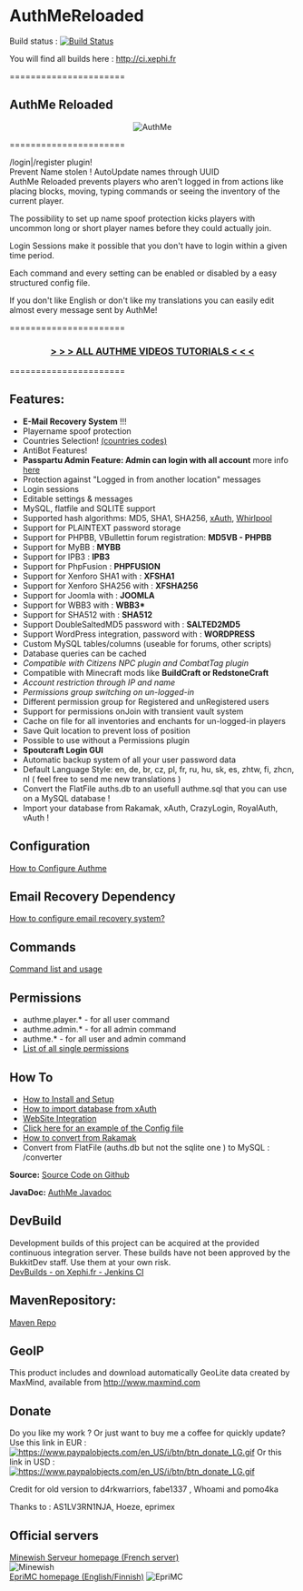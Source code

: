 AuthMeReloaded
======================

Build status : [![Build Status](https://travis-ci.org/Xephi/AuthMeReloaded.svg?branch=master)](https://travis-ci.org/Xephi/AuthMeReloaded)

You will find all builds here : http://ci.xephi.fr

======================

<h2 id="w-auth-me-reloaded">AuthMe Reloaded</h2>
<div style="text-align:center;margin-left:auto;margin-right:auto"><p><img src="http://www.imagestorming.com/media/cys/1328692322/authme.png" alt="AuthMe" title="AuthMe"></p>
</div>
======================
<p>/login|/register plugin! <br>
Prevent Name stolen ! AutoUpdate names through UUID<br>
AuthMe Reloaded prevents players who aren't logged in from actions like placing blocks, moving, typing commands or seeing the inventory of the current player. </p>
<p>The possibility to set up name spoof protection kicks players with uncommon long or short player names before they could actually join.</p>
<p>Login Sessions make it possible that you don't have to login within a given time period.</p>
<p>Each command and every setting can be enabled or disabled by a easy structured config file. </p>
<p>If you don't like English or don't like my translations you can easily edit almost every message sent by AuthMe!</p>
======================
<div style="text-align:center;margin-left:auto;margin-right:auto"><h3 id="w-http-dev-bukkit-org-server-mods-authme-reloaded-pages"><a href="http://dev.bukkit.org/server-mods/authme-reloaded/pages/videos-tutorials/"><strong>  &gt; &gt; &gt; ALL AUTHME VIDEOS TUTORIALS  &lt; &lt; &lt;</strong></a></h3>
</div>
======================
<h2 id="w-features">Features:</h2>
<ul><li><strong>E-Mail Recovery System</strong> !!!
</li><li>Playername spoof protection
</li><li>Countries Selection! <a href="http://dev.bukkit.org/bukkit-plugins/authme-reloaded/pages/countries-codes/">(countries codes)</a>
</li><li>AntiBot Features!
</li><li><strong> Passpartu Admin Feature: Admin can login with all account</strong> more info <a href="http://dev.bukkit.org/server-mods/authme-reloaded/pages/how-to-install-and-initial-configuration/">here</a>
</li><li>Protection against "Logged in from another location" messages
</li><li>Login sessions
</li><li>Editable settings &amp; messages
</li><li>MySQL, flatfile and SQLITE support
</li><li>Supported hash algorithms: MD5, SHA1, SHA256, <a href="https://github.com/CypherX/xAuth/wiki/Password-Hashing">xAuth</a>, <a href="http://en.wikipedia.org/wiki/Whirlpool_(cryptography)">Whirlpool</a>
</li><li>Support for PLAINTEXT password storage
</li><li>Support for PHPBB, VBullettin forum registration: <strong>MD5VB - PHPBB</strong>
</li><li>Support for MyBB : <strong>MYBB</strong>
</li><li>Support for IPB3 : <strong>IPB3</strong>
</li><li>Support for PhpFusion : <strong>PHPFUSION</strong>
</li><li>Support for Xenforo SHA1 with : <strong>XFSHA1</strong>
</li><li>Support for Xenforo SHA256 with : <strong>XFSHA256</strong>
</li><li>Support for Joomla with : <strong>JOOMLA</strong>
</li><li>Support for WBB3 with : <strong>WBB3*</strong>
</li><li>Support for SHA512 with : <strong>SHA512</strong>
</li><li>Support DoubleSaltedMD5 password with : <strong>SALTED2MD5</strong>
</li><li>Support WordPress integration, password with : <strong>WORDPRESS</strong>
</li><li>Custom MySQL tables/columns (useable for forums, other scripts)
</li><li>Database queries can be cached
</li><li><em>Compatible with Citizens NPC plugin and CombatTag plugin</em>
</li><li>Compatible with Minecraft mods like <strong>BuildCraft or RedstoneCraft</strong>
</li><li><em>Account restriction through IP and name</em>
</li><li><em>Permissions group switching on un-logged-in</em>
</li><li>Different permission group for Registered and unRegistered users
</li><li>Support for permissions onJoin with transient vault system
</li><li>Cache on file for all inventories and enchants for un-logged-in players
</li><li>Save Quit location to prevent loss of position
</li><li>Possible to use without a Permissions plugin
</li><li><strong>Spoutcraft Login GUI</strong>
</li><li>Automatic backup system of all your user password data
</li><li>Default Language Style: en, de, br, cz, pl, fr, ru, hu, sk, es, zhtw, fi, zhcn, nl ( feel free to send me new translations )
</li><li>Convert the FlatFile auths.db to an usefull authme.sql that you can use on a MySQL database !
</li><li>Import your database from Rakamak, xAuth, CrazyLogin, RoyalAuth, vAuth !
</li></ul>
<h2 id="w-configuration">Configuration</h2>
<p><a href="http://dev.bukkit.org/server-mods/authme-reloaded/pages/configure-auth-me/">How to Configure Authme</a></p>
<h2 id="w-email-recovery-dependency">Email Recovery Dependency</h2>
<p><a href="http://dev.bukkit.org/server-mods/authme-reloaded/pages/how-to-configure-email-recovery-system/">How to configure email recovery system?</a></p>
<h2 id="w-commands">Commands</h2>
<p><a href="http://dev.bukkit.org/server-mods/authme-reloaded/pages/command/">Command list and usage</a></p>
<h2 id="w-permissions">Permissions</h2>
<ul><li>authme.player.* - for all user command
</li><li>authme.admin.* - for all admin command
</li><li>authme.* - for all user and admin command
</li><li><a href="http://dev.bukkit.org/server-mods/authme-reloaded/pages/permissions/">List of all single permissions</a>
</li></ul>
<h2 id="w-how-to">How To</h2>
<ul><li><a href="http://dev.bukkit.org/server-mods/authme-reloaded/pages/how-to-install-and-initial-configuration/">How to Install and Setup</a>
</li><li><a href="http://dev.bukkit.org/server-mods/authme-reloaded/pages/how-to-import-database-from-xauth/">How to import database from xAuth</a>
</li><li><a href="http://dev.bukkit.org/server-mods/authme-reloaded/pages/web-site-integration/">WebSite Integration</a>
</li><li><a href="https://raw.githubusercontent.com/Xephi/AuthMeReloaded/master/src/main/resources/config.yml">Click here for an example of the Config file</a>
</li><li><a href="http://dev.bukkit.org/server-mods/authme-reloaded/pages/how-to-import-database-from-rakamak/">How to convert from Rakamak</a>
</li><li>Convert from FlatFile (auths.db but not the sqlite one ) to MySQL : /converter
</li></ul>
<p><strong>Source:</strong>
<a href="https://github.com/Xephi/AuthMeReloaded">Source Code on Github</a></p>
<p><strong>JavaDoc:</strong>
<a href="http://xephi.github.io/AuthMeReloaded/index.html">AuthMe Javadoc</a></p>
<h2 id="w-dev-build">DevBuild</h2>
<p>Development builds of this project can be acquired at the provided continuous integration server. These builds have not been approved by the BukkitDev staff. Use them at your own risk. <br>
<a href="http://ci.xephi.fr/">DevBuilds - on Xephi.fr - Jenkins CI</a></p>
<h2 id="w-maven-repository">MavenRepository:</h2>
<p><a href="http://xephi.fr:8080/plugin/repository/everything/">Maven Repo</a></p>
<h2 id="w-geo-ip">GeoIP</h2>
<p>This product includes and download automatically GeoLite data created by MaxMind, available from <a href="http://www.maxmind.com">http://www.maxmind.com</a></p>
<h2 id="w-donate">Donate</h2>
<p>Do you like my work ? Or just want to buy me a coffee for quickly update?<br>
Use this link in EUR :
<a href="https://www.paypal.com/cgi-bin/webscr?cmd=_s-xclick&amp;hosted_button_id=QLMM9SNCX825Y"><img src="https://www.paypalobjects.com/en_US/i/btn/btn_donate_LG.gif" alt="https://www.paypalobjects.com/en_US/i/btn/btn_donate_LG.gif" title="https://www.paypalobjects.com/en_US/i/btn/btn_donate_LG.gif"></a>
Or this link in USD :
<a href="https://www.paypal.com/cgi-bin/webscr?cmd=_s-xclick&amp;hosted_button_id=PWQMYCP2SAH6L"><img src="https://www.paypalobjects.com/en_US/i/btn/btn_donate_LG.gif" alt="https://www.paypalobjects.com/en_US/i/btn/btn_donate_LG.gif" title="https://www.paypalobjects.com/en_US/i/btn/btn_donate_LG.gif"></a></p>
<p>Credit for old version to d4rkwarriors, fabe1337 , Whoami and pomo4ka</p>
<p>Thanks to : AS1LV3RN1NJA, Hoeze, eprimex</p>
<h2 id="w-official-servers">Official servers</h2>
<p><a href="http://www.minewish.fr/">Minewish Serveur homepage (French server)</a> <br>
<img src="https://minestatus.net/47900-minewish/image/original.png" alt="Minewish" title="Minewish"> <br>
<a href="http://www.rautamiekka.org/?page_id=14">EpriMC homepage (English/Finnish)</a>
<img src="http://minecraft-server-list.com/server/logo/51237.png" alt="EpriMC" title="EpriMC"> <br></p>

